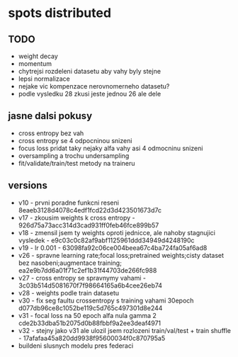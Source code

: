 # spots distributed

## TODO

- weight decay
- momentum
- chytrejsi rozdeleni datasetu aby vahy byly stejne
- lepsi normalizace
- nejake vic kompenzace nerovnomerneho datasetu?
- podle vysledku 28 zkusi jeste jednou 26 ale dele

## jasne dalsi pokusy

- cross entropy bez vah
- cross entropy se 4 odpocninou snizeni
- focus loss pridat taky nejaky alfa vahy asi 4 odmocninu snizeni
- oversampling a trochu undersampling
- fit/validate/train/test metody na traineru

## versions

- v10 - prvni poradne funkcni reseni 8eaeb3128d4078c4edf1fcd22d3d423501673d7c
- v17 - zkousim weights k cross entropy - 926d75a73acc314d3cad931ff0feb46fce899b57
- v18 - zmensil jsem ty weights oproti jednicce, ale nahoby stagnujici vysledek - e9c03c0c82af9abf1125961ddd34949d4248190c
- v19 - lr 0.001 - 63098fa92c06ce004beea67c4ba724fa05af6ad8
- v26 - spravne learning rate;focal loss;pretrained weights;cisty dataset bez nasobeni;augmentace training; ea2e9b7dd6a01f71c2ef1b31f44703de266fc988
- v27 - cross entropy se spravnymy vahami - 3c03b514d5081670f7f98664165a6b4cee26eb74
- v28 - weights podle train datasetu
- v30 - fix seg faultu crossentropy s training vahami 30epoch d077db96ce8c1052be119c5d765c497301d8e244
- v31 - focal loss na 50 epoch alfa nula gamma 2 cde2b33dba51b2075d0b88fbbf9a2ee3deaf4971
- v32 - stejny jako v31 ale ulozil jsem rozlozeni train/val/test + train shuffle - 17afafaa45a820dd9938f95600034f0c870795a5
- buildeni slusnych modelu pres federaci
